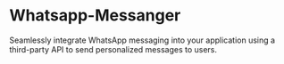# Whatsapp-Messanger
Seamlessly integrate WhatsApp messaging into your application using a third-party API to send personalized messages to users.

